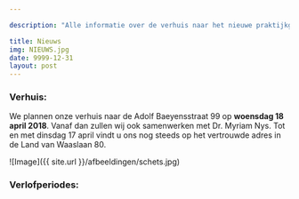 ```yaml
---

description: "Alle informatie over de verhuis naar het nieuwe praktijkgebouw en afwezigheden tijdens de verlofperiodes."

title: Nieuws
img: NIEUWS.jpg
date: 9999-12-31
layout: post
---
```


### Verhuis:

We plannen onze verhuis naar de Adolf Baeyensstraat 99 op **woensdag 18 april 2018**. Vanaf dan zullen wij ook samenwerken met Dr. Myriam Nys. Tot en met dinsdag 17 april vindt u ons nog steeds op het vertrouwde adres in de Land van Waaslaan 80.

![Image]({{ site.url }}/afbeeldingen/schets.jpg)

### Verlofperiodes:




